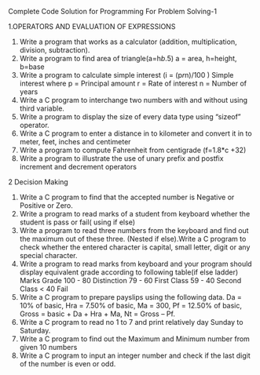 Complete Code Solution for Programming For Problem Solving-1

1.OPERATORS AND EVALUATION OF EXPRESSIONS

1. Write a program that works as a calculator (addition,
multiplication, division, subtraction).
2. Write a program to find area of triangle(a=h*b*.5)
 a = area, h=height, b=base
3. Write a program to calculate simple interest (i = (p*r*n)/100
)
Simple interest where p = Principal amount r = Rate of
interest
n = Number of years
4. Write a C program to interchange two numbers with and
without using third variable.
5. Write a program to display the size of every data type using
“sizeof” operator.
6. Write a C program to enter a distance in to kilometer and
convert it in to meter, feet, inches and centimeter
7. Write a program to compute Fahrenheit from centigrade
(f=1.8*c +32)
8. Write a program to illustrate the use of unary prefix and
postfix increment and decrement operators

2 Decision Making

1. Write a C program to find that the accepted number is
Negative or Positive or Zero.
2. Write a program to read marks of a student from keyboard
whether the student is pass or fail( using if else)
3. Write a program to read three numbers from the keyboard
and find out the maximum out of these three. (Nested if
else).Write a C program to check whether the entered
character is capital, small letter, digit or any special
character.
4. Write a program to read marks from keyboard and your
program should display equivalent grade according to
following table(if else ladder)
Marks Grade
100 - 80 Distinction
79 - 60 First Class
59 - 40 Second Class
< 40 Fail
5. Write a C program to prepare payslips using the following
data. Da = 10% of basic, Hra = 7.50% of basic, Ma = 300,
Pf = 12.50% of basic, Gross = basic + Da + Hra + Ma, Nt =
Gross – Pf.
6. Write a C program to read no 1 to 7 and print relatively day
Sunday to Saturday.
7. Write a C program to find out the Maximum and Minimum
number from given 10 numbers
8. Write a C program to input an integer number and check if
the last digit of the number is even or odd.

